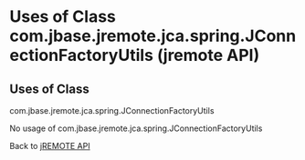 # Uses of Class com.jbase.jremote.jca.spring.JConnectionFactoryUtils (jremote API)

<PageHeader />

## Uses of Class
com.jbase.jremote.jca.spring.JConnectionFactoryUtils

No usage of com.jbase.jremote.jca.spring.JConnectionFactoryUtils

Back to [jREMOTE API](com_jbase_jremote_package-summary)


